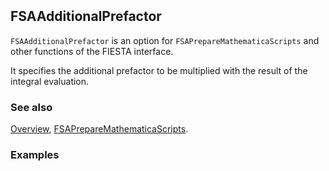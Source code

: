 ```mathematica
 
```

## FSAAdditionalPrefactor

`FSAAdditionalPrefactor` is an option for `FSAPrepareMathematicaScripts` and other functions of the FIESTA interface.

It specifies the additional prefactor to be multiplied with the result of the integral evaluation.

### See also

[Overview](Extra/FeynHelpers.md), [FSAPrepareMathematicaScripts](FSAPrepareMathematicaScripts.md).

### Examples